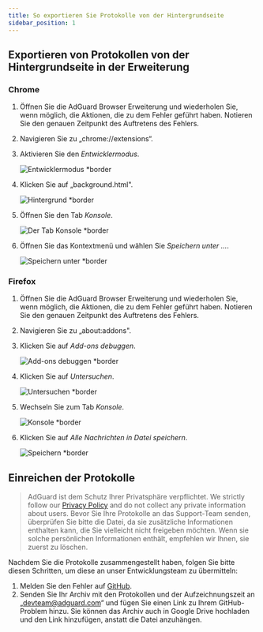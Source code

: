 ```yaml
---
title: So exportieren Sie Protokolle von der Hintergrundseite
sidebar_position: 1
---
```


## Exportieren von Protokollen von der Hintergrundseite in der Erweiterung

### Chrome

1. Öffnen Sie die AdGuard Browser Erweiterung und wiederholen Sie, wenn möglich, die Aktionen, die zu dem Fehler geführt haben. Notieren Sie den genauen Zeitpunkt des Auftretens des Fehlers.

2. Navigieren Sie zu „chrome://extensions“.

3. Aktivieren Sie den _Entwicklermodus_.

   ![Entwicklermodus \*border](https://cdn.adguardvpn.com/content/kb/ad_blocker/browser_extension/developer_mode1.png)

4. Klicken Sie auf „background.html".

   ![Hintergrund \*border](https://cdn.adguardvpn.com/content/kb/ad_blocker/browser_extension/background1.png)

5. Öffnen Sie den Tab _Konsole_.

   ![Der Tab Konsole \*border](https://cdn.adguardvpn.com/content/kb/vpn/browser_extension/console.png)

6. Öffnen Sie das Kontextmenü und wählen Sie _Speichern unter …_.

   ![Speichern unter \*border](https://cdn.adguardvpn.com/content/kb/vpn/browser_extension/save.png)

### Firefox

1. Öffnen Sie die AdGuard Browser Erweiterung und wiederholen Sie, wenn möglich, die Aktionen, die zu dem Fehler geführt haben. Notieren Sie den genauen Zeitpunkt des Auftretens des Fehlers.

2. Navigieren Sie zu „about:addons".

3. Klicken Sie auf _Add-ons debuggen_.

   ![Add-ons debuggen \*border](https://cdn.adguardvpn.com/content/kb/vpn/browser_extension/add-ons.png)

4. Klicken Sie auf _Untersuchen_.

   ![Untersuchen \*border](https://cdn.adguardvpn.com/content/kb/vpn/browser_extension/inspect.png)

5. Wechseln Sie zum Tab _Konsole_.

   ![Konsole \*border](https://cdn.adguardvpn.com/content/kb/vpn/browser_extension/ff_console.png)

6. Klicken Sie auf _Alle Nachrichten in Datei speichern_.

   ![Speichern \*border](https://cdn.adguardvpn.com/content/kb/vpn/browser_extension/save-to-file.png)

## Einreichen der Protokolle

> AdGuard ist dem Schutz Ihrer Privatsphäre verpflichtet. We strictly follow our [Privacy Policy](https://adguard.com/en/privacy/browser-extension.html) and do not collect any private information about users. Bevor Sie Ihre Protokolle an das Support-Team senden, überprüfen Sie bitte die Datei, da sie zusätzliche Informationen enthalten kann, die Sie vielleicht nicht freigeben möchten. Wenn sie solche persönlichen Informationen enthält, empfehlen wir Ihnen, sie zuerst zu löschen.

Nachdem Sie die Protokolle zusammengestellt haben, folgen Sie bitte diesen Schritten, um diese an unser Entwicklungsteam zu übermitteln:

1. Melden Sie den Fehler auf [GitHub](https://github.com/AdguardTeam/AdguardBrowserExtension/issues/new/choose).
2. Senden Sie Ihr Archiv mit den Protokollen und der Aufzeichnungszeit an „devteam@adguard.com“ und fügen Sie einen Link zu Ihrem GitHub-Problem hinzu. Sie können das Archiv auch in Google Drive hochladen und den Link hinzufügen, anstatt die Datei anzuhängen.

